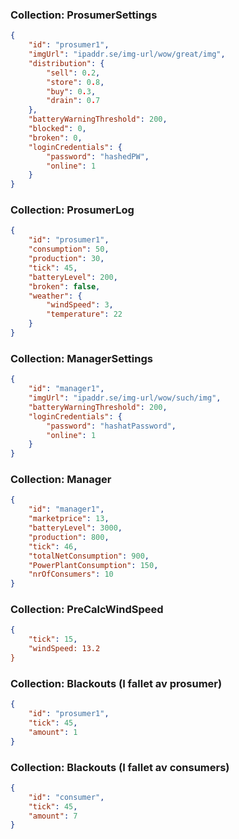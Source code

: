### Collection: ProsumerSettings
```json
{
    "id": "prosumer1",
    "imgUrl": "ipaddr.se/img-url/wow/great/img",
    "distribution": {
        "sell": 0.2,
        "store": 0.8,
        "buy": 0.3,
        "drain": 0.7
    },
    "batteryWarningThreshold": 200,
    "blocked": 0,
    "broken": 0,
    "loginCredentials": {
        "password": "hashedPW",
        "online": 1
    }
}
```


### Collection: ProsumerLog
```json
{
    "id": "prosumer1",
    "consumption": 50,
    "production": 30,
    "tick": 45,
    "batteryLevel": 200,
    "broken": false,
    "weather": {
        "windSpeed": 3,
        "temperature": 22
    }
}
```

### Collection: ManagerSettings
```json
{
    "id": "manager1",
    "imgUrl": "ipaddr.se/img-url/wow/such/img",
    "batteryWarningThreshold": 200,
    "loginCredentials": {
        "password": "hashatPassword",
        "online": 1
    }
}
```

### Collection: Manager
```json
{
    "id": "manager1",
    "marketprice": 13,
    "batteryLevel": 3000,
    "production": 800,
    "tick": 46,
    "totalNetConsumption": 900,
    "PowerPlantConsumption": 150,
    "nrOfConsumers": 10
}
```

### Collection: PreCalcWindSpeed
```json
{
    "tick": 15,
    "windSpeed: 13.2
}
```


### Collection: Blackouts (I fallet av prosumer)
```json
{
    "id": "prosumer1",
    "tick": 45,
    "amount": 1
}
```


### Collection: Blackouts (I fallet av consumers)
```json
{
    "id": "consumer",
    "tick": 45,
    "amount": 7
}
```
